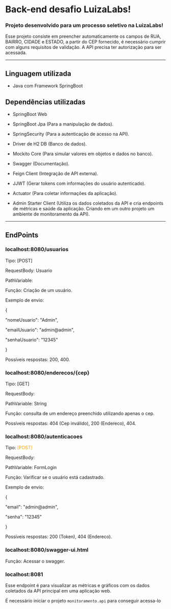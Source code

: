 # Back-end desafio LuizaLabs!

### Projeto desenvolvido para um processo seletivo na LuizaLabs!

 Esse projeto consiste em preencher automaticamente os campos de RUA, BAIRRO, CIDADE e ESTADO, a partir do CEP fornecido, 
 é necessário cumprir com alguns requisitos de validação. A API precisa ter autorização para ser acessada.  

---

## Linguagem utilizada

- Java com Framework SpringBoot

## Dependências utilizadas

* SpringBoot Web

- SpringBoot Jpa (Para a manipulação de dados).

* SpringSecurity (Para a autenticação de acesso na API).

- Driver de H2 DB (Banco de dados).

* Mockito Core (Para simular valores em objetos e dados no banco).

- Swagger (Documentação).

* Feign Client (Integração de API externa).

- JJWT (Gerar tokens com informações do usuário autenticado).

* Actuator (Para coletar informações da aplicação).

- Admin Starter Client (Utiliza os dados coletados da API e cria endpoints de métricas e saúde da aplicação. Criando em um outro projeto um ambiente de monitoramento da API).

---

## EndPoints
### localhost:8080/usuarios 
Tipo: [POST]  

RequestBody: Usuario

PathVariable:

Função: Criação de um usuário.

Exemplo de envio:

{

"nomeUsuario": "Admin",

"emailUsuario": "admin@admin",

"senhaUsuario": "12345"

}

Possíveis respostas: 200, 400.

### localhost:8080/enderecos/{cep}
Tipo: [GET] 

RequestBody:

PathVariable: String

Função: consulta de um endereço preenchido utilizando apenas o cep.

Possíveis respostas: 404 (Cep inválido), 200 (Endereco), 404.

### localhost:8080/autenticacoes
Tipo: <span style="color: orange"> [POST]

RequestBody:

PathVariable: FormLogin

Função: Varificar se o usuário está cadastrado.

Exemplo de envio:

{

"email": "admin@admin",

"senha": "12345"

}

Possíveis respostas: 200 (Token), 404 (Endereco).

### localhost:8080/swagger-ui.html
Função: Acessar o swagger.

### localhost:8081
Esse endpoint é para visualizar as métricas e gráficos com os dados coletados da API principal em uma aplicação web.

É necessário iniciar o projeto `monitoramento.api` para conseguir acessa-lo
